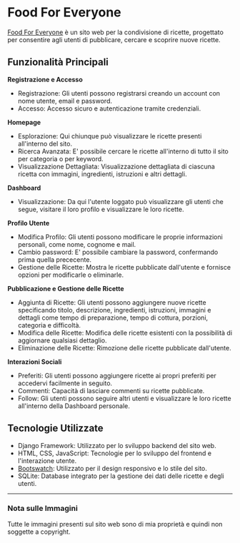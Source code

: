 # Food For Everyone

[Food For Everyone](https://food-for-everyone.up.railway.app) è un sito web per la condivisione di ricette, progettato per consentire agli utenti di pubblicare, cercare e scoprire nuove ricette.

## Funzionalità Principali

**Registrazione e Accesso**
- Registrazione: Gli utenti possono registrarsi creando un account con nome utente, email e password.
- Accesso: Accesso sicuro e autenticazione tramite credenziali.

**Homepage**
- Esplorazione: Qui chiunque può visualizzare le ricette presenti all'interno del sito.
- Ricerca Avanzata: E' possibile cercare le ricette all'interno di tutto il sito per categoria o per keyword.
- Visualizzazione Dettagliata: Visualizzazione dettagliata di ciascuna ricetta con immagini, ingredienti, istruzioni e altri dettagli.

**Dashboard**
- Visualizzazione: Da qui l'utente loggato può visualizzare gli utenti che segue, visitare il loro profilo e visualizzare le loro ricette.

**Profilo Utente**
- Modifica Profilo: Gli utenti possono modificare le proprie informazioni personali, come nome, cognome e mail.
- Cambio password: E' possibile cambiare la password, confermando prima quella prececente.
- Gestione delle Ricette: Mostra le ricette pubblicate dall'utente e fornisce opzioni per modificarle o eliminarle.


**Pubblicazione e Gestione delle Ricette**
- Aggiunta di Ricette: Gli utenti possono aggiungere nuove ricette specificando titolo, descrizione, ingredienti, istruzioni, immagini e dettagli come tempo di preparazione, tempo di cottura, porzioni, categoria e difficoltà.
- Modifica delle Ricette: Modifica delle ricette esistenti con la possibilità di aggiornare qualsiasi dettaglio.
- Eliminazione delle Ricette: Rimozione delle ricette pubblicate dall'utente.

**Interazioni Sociali**
- Preferiti: Gli utenti possono aggiungere ricette ai propri preferiti per accedervi facilmente in seguito.
- Commenti: Capacità di lasciare commenti su ricette pubblicate.
- Follow: Gli utenti possono seguire altri utenti e visualizzare le loro ricette all'interno della Dashboard personale.

## Tecnologie Utilizzate

* Django Framework: Utilizzato per lo sviluppo backend del sito web.
* HTML, CSS, JavaScript: Tecnologie per lo sviluppo del frontend e l'interazione utente.
* [Bootswatch](https://bootswatch.com/flatly/): Utilizzato per il design responsivo e lo stile del sito.
* SQLite: Database integrato per la gestione dei dati delle ricette e degli utenti.

---
### Nota sulle Immagini
Tutte le immagini presenti sul sito web sono di mia proprietà e quindi non soggette a copyright.
